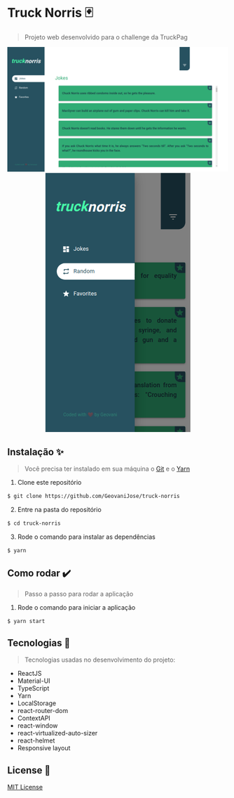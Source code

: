 # Truck Norris :black_joker:
 > Projeto web desenvolvido para o challenge da TruckPag

<div align="center">
  <a href="https://truck-norris.geovani.dev.br">
    <img src="./src/assets/snapshot.png" alt="#truck-norris" />
  </a>
</div>

<div align="center">
  <a href="https://truck-norris.geovani.dev.br">
    <img src="./src/assets/snapshot-device.png" alt="#truck-norris" />
  </a>
</div>

## Instalação :sparkles:
> Você precisa ter instalado em sua máquina o [Git](https://git-scm.com) e o [Yarn](https://yarnpkg.com/)
1. Clone este repositório
```bash
$ git clone https://github.com/GeovaniJose/truck-norris
```

2. Entre na pasta do repositório
```bash
$ cd truck-norris
```

3. Rode o comando para instalar as dependências
```bash
$ yarn
```

## Como rodar :heavy_check_mark:
> Passo a passo para rodar a aplicação
1. Rode o comando para iniciar a aplicação
```bash
$ yarn start
```

## Tecnologias :wrench:
> Tecnologias usadas no desenvolvimento do projeto:
- ReactJS
- Material-UI
- TypeScript
- Yarn
- LocalStorage
- react-router-dom
- ContextAPI
- react-window
- react-virtualized-auto-sizer
- react-helmet
- Responsive layout

## License :page_facing_up:
[MIT License](LICENSE)
